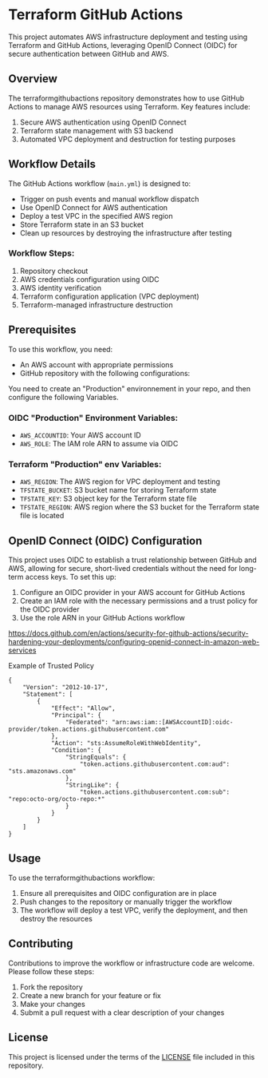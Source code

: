 # Terraform GitHub Actions

This project automates AWS infrastructure deployment and testing using Terraform and GitHub Actions, leveraging OpenID Connect (OIDC) for secure authentication between GitHub and AWS.

## Overview

The terraformgithubactions repository demonstrates how to use GitHub Actions to manage AWS resources using Terraform. Key features include:

1. Secure AWS authentication using OpenID Connect
2. Terraform state management with S3 backend
3. Automated VPC deployment and destruction for testing purposes

## Workflow Details

The GitHub Actions workflow (`main.yml`) is designed to:

- Trigger on push events and manual workflow dispatch
- Use OpenID Connect for AWS authentication
- Deploy a test VPC in the specified AWS region
- Store Terraform state in an S3 bucket
- Clean up resources by destroying the infrastructure after testing

### Workflow Steps:

1. Repository checkout
2. AWS credentials configuration using OIDC
3. AWS identity verification
4. Terraform configuration application (VPC deployment)
5. Terraform-managed infrastructure destruction

## Prerequisites

To use this workflow, you need:

- An AWS account with appropriate permissions
- GitHub repository with the following configurations:

You need to create an "Production" environnement in your repo, and then configure the following Variables.

### OIDC "Production" Environment Variables:
  - `AWS_ACCOUNTID`: Your AWS account ID
  - `AWS_ROLE`: The IAM role ARN to assume via OIDC

### Terraform "Production" env Variables:
  - `AWS_REGION`: The AWS region for VPC deployment and testing
  - `TFSTATE_BUCKET`: S3 bucket name for storing Terraform state
  - `TFSTATE_KEY`: S3 object key for the Terraform state file
  - `TFSTATE_REGION`: AWS region where the S3 bucket for the Terraform state file is located

## OpenID Connect (OIDC) Configuration

This project uses OIDC to establish a trust relationship between GitHub and AWS, allowing for secure, short-lived credentials without the need for long-term access keys. To set this up:

1. Configure an OIDC provider in your AWS account for GitHub Actions
2. Create an IAM role with the necessary permissions and a trust policy for the OIDC provider
3. Use the role ARN in your GitHub Actions workflow

https://docs.github.com/en/actions/security-for-github-actions/security-hardening-your-deployments/configuring-openid-connect-in-amazon-web-services

Example of Trusted Policy
```
{
    "Version": "2012-10-17",
    "Statement": [
        {
            "Effect": "Allow",
            "Principal": {
                "Federated": "arn:aws:iam::[AWSAccountID]:oidc-provider/token.actions.githubusercontent.com"
            },
            "Action": "sts:AssumeRoleWithWebIdentity",
            "Condition": {
                "StringEquals": {
                    "token.actions.githubusercontent.com:aud": "sts.amazonaws.com"
                },
                "StringLike": {
                    "token.actions.githubusercontent.com:sub": "repo:octo-org/octo-repo:*"
                }
            }
        }
    ]
}
```

## Usage

To use the terraformgithubactions workflow:

1. Ensure all prerequisites and OIDC configuration are in place
2. Push changes to the repository or manually trigger the workflow
3. The workflow will deploy a test VPC, verify the deployment, and then destroy the resources


## Contributing

Contributions to improve the workflow or infrastructure code are welcome. Please follow these steps:

1. Fork the repository
2. Create a new branch for your feature or fix
3. Make your changes
4. Submit a pull request with a clear description of your changes

## License

This project is licensed under the terms of the [LICENSE](LICENSE) file included in this repository.


